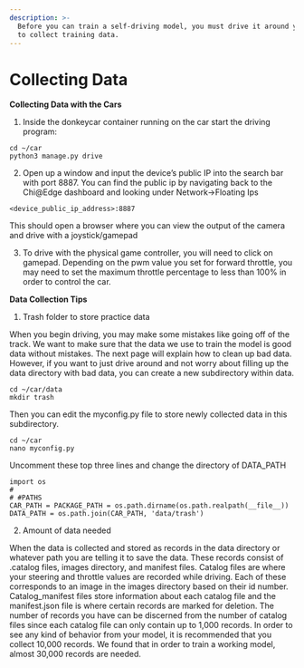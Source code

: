 ```yaml
---
description: >-
  Before you can train a self-driving model, you must drive it around yourself
  to collect training data.
---
```


# Collecting Data

**Collecting Data with the Cars**

1. Inside the donkeycar container running on the car start the driving program:

```
cd ~/car
python3 manage.py drive
```

2. Open up a window and input the device’s public IP into the search bar with port 8887. You can find the public ip by navigating back to the Chi@Edge dashboard and looking under Network->Floating Ips

```
<device_public_ip_address>:8887
```

This should open a browser where you can view the output of the camera and drive with a joystick/gamepad

3. To drive with the physical game controller, you will need to click on gamepad. Depending on the pwm value you set for forward throttle, you may need to set the maximum throttle percentage to less than 100% in order to control the car.

**Data Collection Tips**

1. Trash folder to store practice data

When you begin driving, you may make some mistakes like going off of the track. We want to make sure that the data we use to train the model is good data without mistakes. The next page will explain how to clean up bad data. However, if you want to just drive around and not worry about filling up the data directory with bad data, you can create a new subdirectory within data.

```
cd ~/car/data
mkdir trash
```

Then you can edit the myconfig.py file to store newly collected data in this subdirectory.

```
cd ~/car
nano myconfig.py
```

Uncomment these top three lines and change the directory of DATA\_PATH

```
import os
# 
# #PATHS
CAR_PATH = PACKAGE_PATH = os.path.dirname(os.path.realpath(__file__))
DATA_PATH = os.path.join(CAR_PATH, 'data/trash')
```

2. Amount of data needed

When the data is collected and stored as records in the data directory or whatever path you are telling it to save the data. These records consist of .catalog files, images directory, and manifest files. Catalog files are where your steering and throttle values are recorded while driving. Each of these corresponds to an image in the images directory based on their id number. Catalog\_manifest files store information about each catalog file and the manifest.json file is where certain records are marked for deletion. The number of records you have can be discerned from the number of catalog files since each catalog file can only contain up to 1,000 records. In order to see any kind of behavior from your model, it is recommended that you collect 10,000 records. We found that in order to train a working model, almost 30,000 records are needed.
